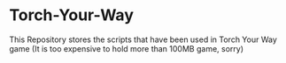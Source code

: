 # Torch-Your-Way

This Repository stores the scripts that have been used in Torch Your Way game
(It is too expensive to hold more than 100MB game, sorry)
